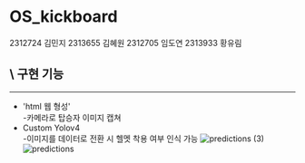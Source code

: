 # OS_kickboard
2312724 김민지 2313655 김혜원 2312705 임도연 2313933 황유림
## \ 구현 기능
---
 - 'html 웹 형성'\
  -카메라로 탑승자 이미지 캡쳐
 - Custom Yolov4\
  -이미지를 데이터로 전환 시 헬멧 착용 여부 인식 가능
![predictions (3)](https://github.com/2313933yurim/OS_kickboard/assets/165886079/838e4973-ad35-4b9d-8c6a-69ae3d1b6668) ![predictions](https://github.com/2313933yurim/OS_kickboard/assets/165886079/c437f1cd-e5d4-48f7-89b5-e8efd55d332e)
